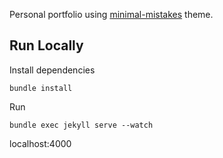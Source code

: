 Personal portfolio using [minimal-mistakes](https://mmistakes.github.io/minimal-mistakes/) theme.

## Run Locally

Install dependencies
```
bundle install
```

Run
```
bundle exec jekyll serve --watch
```

localhost:4000